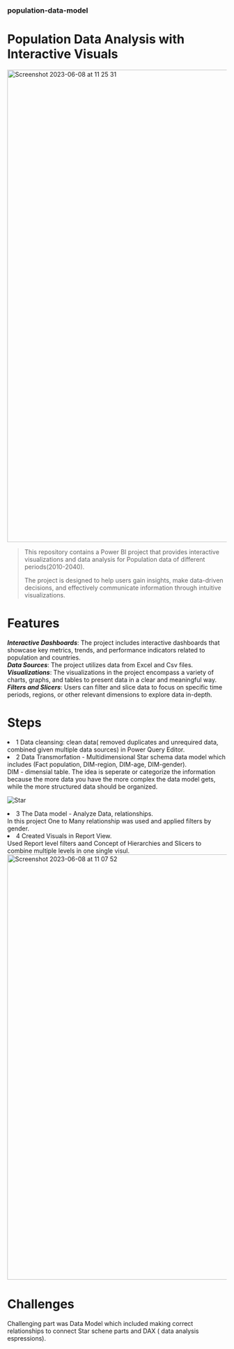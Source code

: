 <h3> population-data-model </h3>

<h1> Population Data Analysis with Interactive Visuals </h1>

<img width="1083" alt="Screenshot 2023-06-08 at 11 25 31" src="https://github.com/asselina94/population-data-model/assets/54496175/7f229052-6d02-4128-90bd-81ab02766445">

> This repository contains a Power BI project that provides interactive visualizations and data analysis for Population data of different periods(2010-2040). 
> 
> The project is designed to help users gain insights, make data-driven decisions, and effectively communicate information through intuitive visualizations.

# Features
<em><strong>Interactive Dashboards</strong></em>: The project includes interactive dashboards that showcase key metrics, trends, and performance indicators related to population and countries.<br>
<em><strong>Data Sources</strong></em>: The project utilizes data from Excel and Csv files.<br>
<em><strong>Visualizations</strong></em>: The visualizations in the project encompass a variety of charts, graphs, and tables to present data in a clear and meaningful way.<br>
<em><strong>Filters and Slicers</strong></em>: Users can filter and slice data to focus on specific time periods, regions, or other relevant dimensions to explore data in-depth.

# Steps
<li>1 Data cleansing: clean data( removed duplicates and unrequired data, combined given multiple data sources) in Power Query Editor.</li>
<li>2 Data Transmorfation - Multidimensional Star schema data model which includes (Fact population, DIM-region, DIM-age, DIM-gender).</li>
  DIM - dimensial table. The idea is seperate or categorize the information because the more data you have the more complex the data model     gets, while the more structured data should be organized. 
  
  ![Star](https://github.com/asselina94/population-data-model/assets/54496175/2707c20e-23e1-4983-b732-ae66a38f1a54)
  
<li>3 The Data model - Analyze Data, relationships.<br> 
  In this project One to Many relationship was used and applied filters by gender. </li>
<li>4 Created Visuals in Report View. <br> 
  Used Report level filters aand Concept of Hierarchies and Slicers to combine multiple levels in one single visul.</li>
  
<img width="975" alt="Screenshot 2023-06-08 at 11 07 52" src="https://github.com/asselina94/population-data-model/assets/54496175/9d20ebaa-52ff-40e3-9b3f-7001eda1eb4e">

  
# Challenges
Challenging part was Data Model which included making correct relationships to connect Star schene parts and DAX ( data analysis espressions).
